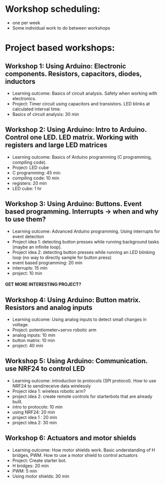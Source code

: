 # Workshop scheduling:
- one per week
- Some individual work to do between workshops

# Project based workshops:
## Workshop 1: Using Arduino: Electronic components. Resistors, capacitors, diodes, inductors
- Learning outcome: Basics of circuit analysis. Safety when working with electronics.
- Project: Timer circuit using capacitors and transistors. LED blinks at calculated interval time.
- Basics of circuit analysis: 30 min

## Workshop 2: Using Arduino: Intro to Arduino. Control one LED. LED matrix. Working with registers and large LED matrices
- Learning outcome: Basics of Arduino programming (C programming, compiling code).
- Project: LED cube
- C programming: 45 min
- compiling code: 10 min
- registers: 20 min
- LED cube: 1 hr
## Workshop 3: Using Arduino: Buttons. Event based programming. Interrupts -> when and why to use them?
- Learning outcome: Advanced Arduino programming. Using interrupts for event detection
- Project idea 1: detecting button presses while running background tasks (maybe an infinite loop).
- Project idea 2: detecting button presses while running an LED blinking loop (no way to directly sample for button press)
- event based programming: 20 min
- interrupts: 15 min
- project: 10 min
#### GET MORE INTERESTING PROJECT?
## Workshop 4: Using Arduino: Button matrix. Resistors and analog inputs
- Learning outcome: Using analog inputs to detect small changes in voltage.
- Project: potentiometer+servo robotic arm
- analog inputs: 10 min
- button matrix: 10 min
- project: 40 min
## Workshop 5: Using Arduino: Communication. use NRF24 to control LED
- Learning outcome: introduction to protocols (SPI protocol). How to use NRF24 to send/receive data wirelessly
- Project idea 1: wireless robotic arm?
- project idea 2: create remote controls for starterbots that are already built.
- intro to protocols: 10 min
- using NRF24: 20 min
- project idea 1 : 20 min
- project idea 2: 30 min
## Workshop 6: Actuators and motor shields
- Learning outcome: How motor shields work. Basic understanding of H bridges, PWM. How to use a motor shield to control actuators
- Project: Create starter bot.
- H bridges: 20 min
- PWM: 5 min
- Using motor shields: 30 min
